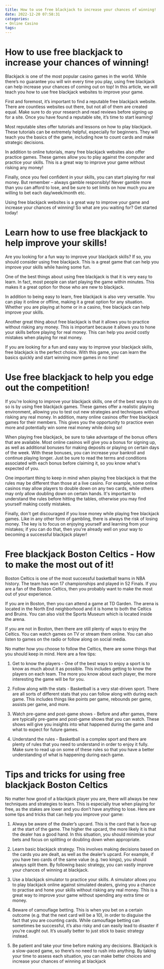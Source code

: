 ```yaml
---
title: How to use free blackjack to increase your chances of winning!
date: 2022-12-20 07:58:31
categories:
- Online Casino
tags:
---
```



#  How to use free blackjack to increase your chances of winning!

Blackjack is one of the most popular casino games in the world. While there’s no guarantee you will win every time you play, using free blackjack can help increase your chances of coming out on top! In this article, we will teach you how to use free blackjack websites to improve your game.

First and foremost, it’s important to find a reputable free blackjack website. There are countless websites out there, but not all of them are created equal. Make sure to do your research and read reviews before signing up for a site. Once you have found a reputable site, it’s time to start learning!

Most reputable sites offer tutorials and lessons on how to play blackjack. These tutorials can be extremely helpful, especially for beginners. They will teach you the basics of the game, including how to count cards and make strategic decisions.

In addition to online tutorials, many free blackjack websites also offer practice games. These games allow you to play against the computer and practice your skills. This is a great way to improve your game without risking any money!

Finally, once you feel confident in your skills, you can start playing for real money. But remember – always gamble responsibly! Never gamble more than you can afford to lose, and be sure to set limits on how much you are willing to bet each day/week/month etc.

Using free blackjack websites is a great way to improve your game and increase your chances of winning! So what are you waiting for? Get started today!

#  Learn how to use free blackjack to help improve your skills!

Are you looking for a fun way to improve your blackjack skills? If so, you should consider using free blackjack. This is a great game that can help you improve your skills while having some fun.

One of the best things about using free blackjack is that it is very easy to learn. In fact, most people can start playing the game within minutes. This makes it a great option for those who are new to blackjack.

In addition to being easy to learn, free blackjack is also very versatile. You can play it online or offline, making it a great option for any situation. Whether you are playing at home or in a casino, free blackjack can help improve your skills.

Another great thing about free blackjack is that it allows you to practice without risking any money. This is important because it allows you to hone your skills before playing for real money. This can help you avoid costly mistakes when playing for real money.

If you are looking for a fun and easy way to improve your blackjack skills, free blackjack is the perfect choice. With this game, you can learn the basics quickly and start winning more games in no time!

#  Use free blackjack to help you edge out the competition!

If you're looking to improve your blackjack skills, one of the best ways to do so is by using free blackjack games. These games offer a realistic playing environment, allowing you to test out new strategies and techniques without risking any real money. In addition, many online casinos offer free blackjack games for their members. This gives you the opportunity to practice even more and potentially win some real money while doing so!

When playing free blackjack, be sure to take advantage of the bonus offers that are available. Most online casinos will give you a bonus for signing up, as well as additional bonuses for making deposits or playing on certain days of the week. With these bonuses, you can increase your bankroll and continue playing longer. Just be sure to read the terms and conditions associated with each bonus before claiming it, so you know what's expected of you.

One important thing to keep in mind when playing free blackjack is that the rules may be different than those at a live casino. For example, some online casinos may allow players to double down on any two cards, while others may only allow doubling down on certain hands. It's important to understand the rules before hitting the tables, otherwise you may find yourself making costly mistakes.

Finally, don't get discouraged if you lose money while playing free blackjack games. Like in any other form of gambling, there is always the risk of losing money. The key is to focus on enjoying yourself and learning from your mistakes; if you can do that, then you're already well on your way to becoming a successful blackjack player!

#  Free blackjack Boston Celtics - How to make the most out of it!

Boston Celtics is one of the most successful basketball teams in NBA history. The team has won 17 championships and played in 52 Finals. If you are a fan of the Boston Celtics, then you probably want to make the most out of your experience.

If you are in Boston, then you can attend a game at TD Garden. The arena is located in the North End neighborhood and it is home to both the Celtics and Bruins. You can also visit the Sports Museum which is located inside the arena.

If you are not in Boston, then there are still plenty of ways to enjoy the Celtics. You can watch games on TV or stream them online. You can also listen to games on the radio or follow along on social media.

No matter how you choose to follow the Celtics, there are some things that you should keep in mind. Here are a few tips:

1) Get to know the players - One of the best ways to enjoy a sport is to know as much about it as possible. This includes getting to know the players on each team. The more you know about each player, the more interesting the game will be for you.

2) Follow along with the stats - Basketball is a very stat-driven sport. There are all sorts of different stats that you can follow along with during each game. This includes things like points per game, rebounds per game, assists per game, and more.

3) Watch pre-game and post-game shows - Before and after games, there are typically pre-game and post-game shows that you can watch. These shows will give you insights into what happened during the game and what to expect for future games.

4) Understand the rules - Basketball is a complex sport and there are plenty of rules that you need to understand in order to enjoy it fully. Make sure to read up on some of these rules so that you have a better understanding of what is happening during each game.

#  Tips and tricks for using free blackjack Boston Celtics

No matter how good of a blackjack player you are, there will always be new techniques and strategies to learn. This is especially true when playing for free, as the stakes are lower and you don’t have anything to lose. Here are some tips and tricks that can help you improve your game:

1) Always be aware of the dealer’s upcard. This is the card that is face-up at the start of the game. The higher the upcard, the more likely it is that the dealer has a good hand. In this situation, you should minimise your bets and focus on splitting or doubling down when appropriate.

2) Learn basic blackjack strategy. This involves making decisions based on the cards you are dealt, as well as the dealer’s upcard. For example, if you have two cards of the same value (e.g. two kings), you should always split them. By following basic strategy, you can vastly improve your chances of winning at blackjack.

3) Use a blackjack simulator to practice your skills. A simulator allows you to play blackjack online against simulated dealers, giving you a chance to practise and hone your skills without risking any real money. This is a great way to improve your game without spending any extra time or money.

4) Beware of camouflage betting. This is when you bet on a certain outcome (e.g. that the next card will be a 10), in order to disguise the fact that you are counting cards. While camouflage betting can sometimes be successful, it’s also risky and can easily lead to disaster if you’re caught out. It’s usually better to just stick to basic strategy instead.

5) Be patient and take your time before making any decisions. Blackjack is a slow-paced game, so there’s no need to rush into anything. By taking your time to assess each situation, you can make better choices and increase your chances of winning at blackjack